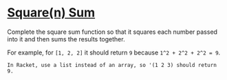 # [Square(n) Sum](https://www.codewars.com/kata/515e271a311df0350d00000f)
Complete the square sum function so that it squares each number passed into it and then sums the results together.

For example, for `[1, 2, 2]` it should return `9` because `1^2 + 2^2 + 2^2 = 9`.

```if:racket
In Racket, use a list instead of an array, so '(1 2 3) should return 9.
```

